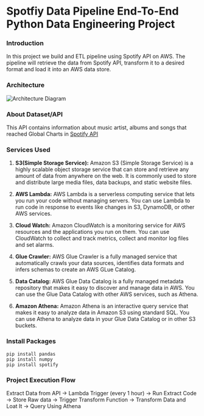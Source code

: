 # Spotfiy Data Pipeline End-To-End Python Data Engineering Project

### Introduction
In this project we build and ETL pipeline using Spotify API on AWS. The pipeline will retrieve the data from Spotify API, transform it to a desired  format and load it into an AWS data store.

### Architecture
![Architecture Diagram](https://github.com/swethagopisetty/spotify-end-to-end-data-engineering-project/blob/main/Spotify_Data_Pipeline.jpg)


### About Dataset/API
This API contains information about music artist, albums and songs that reached Global Charts in [Spotify API](https://developer.spotify.com/documentation/web-api)

### Services Used

1. **S3(Simple Storage Service):** Amazon S3 (Simple Storage Service) is a highly scalable object storage service that can store and retrieve any amount of data from anywhere on the web. It is commonly used to store and distribute large media files, data backups, and static website files. 

2. **AWS Lambda:** AWS Lambda is a serverless computing service that lets you run your code without managing servers. You can use Lambda to run code in response to events like changes in S3, DynamoDB, or other AWS services.

3. **Cloud Watch:** Amazon CloudWatch is a monitoring service for AWS resources and the applications you run on them. You can use CloudWatch to collect and track metrics, collect and monitor log files and set alarms.

4. **Glue Crawler:** AWS Glue Crawler is a fully managed service that automatically crawls your data sources, identifies data formats and infers schemas to create an AWS GLue Catalog.

5. **Data Catalog:** AWS Glue Data Catalog is a fully managed metadata repository that makes it easy to discover and manage data in AWS. You can use the Glue Data Catalog with other AWS services, such as Athena.

6. **Amazon Athena:** Amazon Athena is an interactive query service that makes it easy to analyze data in Amazon S3 using standard SQL. You can use Athena to analyze data in your Glue Data Catalog or in other S3 buckets.

### Install Packages
```
pip install pandas
pip install numpy
pip install spotify
```

### Project Execution Flow
Extract Data from API -> Lambda Trigger (every 1 hour) -> Run Extract Code -> Store Raw data -> Trigger Transform Function -> Transform Data and Loat It -> Query Using Athena
